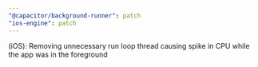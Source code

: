 ```yaml
---
"@capacitor/background-runner": patch
"ios-engine": patch
---
```


(iOS): Removing unnecessary run loop thread causing spike in CPU while the app was in the foreground
